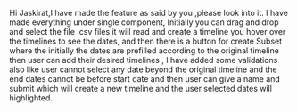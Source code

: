 Hi Jaskirat,I have made the feature as said by you ,please look into it. I have made everything under single component, Initially you can drag and drop and select the file .csv files it will read and create a timeline you hover over the timelines to see the dates, and then there is a button for create Subset where the initially the dates are prefilled according to the original timeline then user can add their desired timelines , I have added some validations also like user cannot select any date beyond the original timeline and the end dates cannot be before start date and then user can give a name and submit which will create a new timeline and the user selected dates will highlighted.

